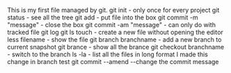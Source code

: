 This is my first file managed by git.
git init - only once for every project
git status - see all the tree
git add - put file into the box
git commit -m "message" - close the box
git commit -am "message" - can only do with tracked file
git log
git ls
touch - create a new file without opening the editor
less filename - show the file
git branch branchname - add a new branch to current snapshot
git brance - show all the brance
git checkout branchname - switch to the branch
ls -la - list all the files in long format
I made this change in branch test
git commit --amend --change the commit message
